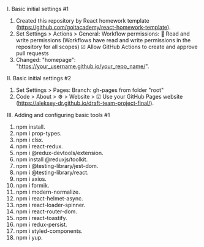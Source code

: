 I. Basic initial settings #1
1. Created this repository by React homework template (https://github.com/goitacademy/react-homework-template).
2. Set Settings > Actions > General:
   Workflow permissions:
   🔘 Read and write permissions (Workflows have read and write permissions in the repository for all scopes)
   ☑  Allow GitHub Actions to create and approve pull requests
3. Changed: "homepage": "https://your_username.github.io/your_repo_name/".

II. Basic initial settings #2
1. Set Settings > Pages:
   Branch: gh-pages from folder "root"
2. Code > About > ⚙ > Website > ☑ Use your GitHub Pages website
   (https://aleksey-dr.github.io/draft-team-project-final/).

III. Adding and configuring basic tools #1
1. npm install.
2. npm i prop-types.
3. npm i clsx.
4. npm i react-redux.
5. npm i @redux-devtools/extension.
6. npm install @reduxjs/toolkit.
7. npm i @testing-library/jest-dom.
8. npm i @testing-library/react.
9. npm i axios.
10. npm i formik.
11. npm i modern-normalize.
12. npm i react-helmet-async.
13. npm i react-loader-spinner.
14. npm i react-router-dom.
15. npm i react-toastify.
16. npm i redux-persist.
17. npm i styled-components.
18. npm i yup.